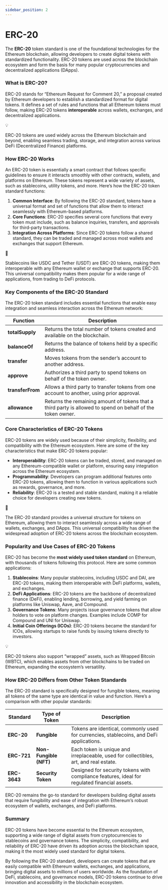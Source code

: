 ```yaml
---
sidebar_position: 2
---
```


# ERC-20
The **ERC-20** token standard is one of the foundational technologies for the Ethereum blockchain, allowing developers to create digital tokens with standardized functionality. ERC-20 tokens are used across the blockchain ecosystem and form the basis for many popular cryptocurrencies and decentralized applications (DApps).

### What is ERC-20?

ERC-20 stands for “Ethereum Request for Comment 20,” a proposal created by Ethereum developers to establish a standardized format for digital tokens. It defines a set of rules and functions that all Ethereum tokens must follow, making ERC-20 tokens **interoperable** across wallets, exchanges, and decentralized applications.

<aside>
💡

ERC-20 tokens are used widely across the Ethereum blockchain and beyond, enabling seamless trading, storage, and integration across various DeFi (Decentralized Finance) platforms.

</aside>

### How ERC-20 Works

An ERC-20 token is essentially a smart contract that follows specific guidelines to ensure it interacts smoothly with other contracts, wallets, and platforms on Ethereum. These tokens represent a wide variety of assets, such as stablecoins, utility tokens, and more. Here’s how the ERC-20 token standard functions:

1. **Common Interface**: By following the ERC-20 standard, tokens have a universal format and set of functions that allow them to interact seamlessly with Ethereum-based platforms.
2. **Core Functions**: ERC-20 specifies several core functions that every token must include, such as balance inquiries, transfers, and approvals for third-party transactions.
3. **Integration Across Platforms**: Since ERC-20 tokens follow a shared standard, they can be traded and managed across most wallets and exchanges that support Ethereum.

<aside>
📘

Stablecoins like USDC and Tether (USDT) are ERC-20 tokens, making them interoperable with any Ethereum wallet or exchange that supports ERC-20. This universal compatibility makes them popular for a wide range of applications, from trading to DeFi protocols.

</aside>

### Key Components of the ERC-20 Standard

The ERC-20 token standard includes essential functions that enable easy integration and seamless interaction across the Ethereum network:

| Function | Description |
| --- | --- |
| **totalSupply** | Returns the total number of tokens created and available on the blockchain. |
| **balanceOf** | Returns the balance of tokens held by a specific address. |
| **transfer** | Moves tokens from the sender’s account to another address. |
| **approve** | Authorizes a third party to spend tokens on behalf of the token owner. |
| **transferFrom** | Allows a third party to transfer tokens from one account to another, using prior approval. |
| **allowance** | Returns the remaining amount of tokens that a third party is allowed to spend on behalf of the token owner. |

### Core Characteristics of ERC-20 Tokens

ERC-20 tokens are widely used because of their simplicity, flexibility, and compatibility with the Ethereum ecosystem. Here are some of the key characteristics that make ERC-20 tokens popular:

- **Interoperability**: ERC-20 tokens can be traded, stored, and managed on any Ethereum-compatible wallet or platform, ensuring easy integration across the Ethereum ecosystem.
- **Programmability**: Developers can program additional features onto ERC-20 tokens, allowing them to function in various applications such as rewards, governance, and more.
- **Reliability**: ERC-20 is a tested and stable standard, making it a reliable choice for developers creating new tokens.

<aside>
🔑

The ERC-20 standard provides a universal structure for tokens on Ethereum, allowing them to interact seamlessly across a wide range of wallets, exchanges, and DApps. This universal compatibility has driven the widespread adoption of ERC-20 tokens across the blockchain ecosystem.

</aside>

### Popularity and Use Cases of ERC-20 Tokens

ERC-20 has become the **most widely used token standard** on Ethereum, with thousands of tokens following this protocol. Here are some common applications:

1. **Stablecoins**: Many popular stablecoins, including USDC and DAI, are ERC-20 tokens, making them interoperable with DeFi platforms, wallets, and exchanges.
2. **DeFi Applications**: ERC-20 tokens are the backbone of decentralized finance (DeFi), enabling lending, borrowing, and yield farming on platforms like Uniswap, Aave, and Compound.
3. **Governance Tokens**: Many projects issue governance tokens that allow holders to vote on platform changes. Examples include COMP for Compound and UNI for Uniswap.
4. **Initial Coin Offerings (ICOs)**: ERC-20 tokens became the standard for ICOs, allowing startups to raise funds by issuing tokens directly to investors.

<aside>
💡

ERC-20 tokens also support “wrapped” assets, such as Wrapped Bitcoin (WBTC), which enables assets from other blockchains to be traded on Ethereum, expanding the ecosystem’s versatility.

</aside>

### How ERC-20 Differs from Other Token Standards

The ERC-20 standard is specifically designed for fungible tokens, meaning all tokens of the same type are identical in value and function. Here’s a comparison with other popular standards:

| **Standard** | **Type of Token** | **Description** |
| --- | --- | --- |
| **ERC-20** | **Fungible** | Tokens are identical, commonly used for currencies, stablecoins, and DeFi applications. |
| **ERC-721** | **Non-Fungible (NFT)** | Each token is unique and irreplaceable, used for collectibles, art, and real estate. |
| **ERC-3643** | **Security Token** | Designed for security tokens with compliance features, ideal for regulated financial assets. |

ERC-20 remains the go-to standard for developers building digital assets that require fungibility and ease of integration with Ethereum’s robust ecosystem of wallets, exchanges, and DeFi platforms.

### Summary

ERC-20 tokens have become essential to the Ethereum ecosystem, supporting a wide range of digital assets from cryptocurrencies to stablecoins and governance tokens. The simplicity, compatibility, and reliability of ERC-20 have driven its adoption across the blockchain space, making it the most widely used standard for digital tokens.

By following the ERC-20 standard, developers can create tokens that are easily compatible with Ethereum wallets, exchanges, and applications, bringing digital assets to millions of users worldwide. As the foundation of DeFi, stablecoins, and governance models, ERC-20 tokens continue to drive innovation and accessibility in the blockchain ecosystem.